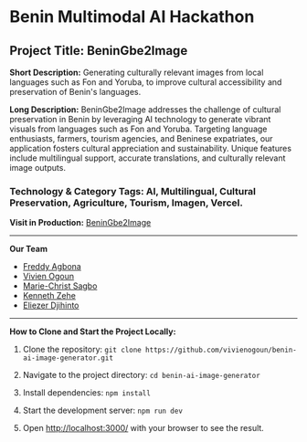 # Benin Multimodal AI Hackathon

## Project Title: BeninGbe2Image

**Short Description:** Generating culturally relevant images from local languages such as Fon and Yoruba, to improve cultural accessibility and preservation of Benin's languages.

**Long Description:** BeninGbe2Image addresses the challenge of cultural preservation in Benin by leveraging AI technology to generate vibrant visuals from languages such as Fon and Yoruba. Targeting language enthusiasts, farmers, tourism agencies, and Beninese expatriates, our application fosters cultural appreciation and sustainability. Unique features include multilingual support, accurate translations, and culturally relevant image outputs.

### Technology & Category Tags: AI, Multilingual, Cultural Preservation, Agriculture, Tourism, Imagen, Vercel.

**Visit in Production:** [BeninGbe2Image](https://beningbe2image.vercel.app/)

---
**Our Team**
- [Freddy Agbona](https://linkedin.com/in/fredthedev)
- [Vivien Ogoun](https://linkedin.com/in/vivien-ogoun)
- [Marie-Christ Sagbo](https://www.linkedin.com/in/marie-christ-sagbo)
- [Kenneth Zehe](https://www.linkedin.com/in/kenneth-zehe/)
- [Eliezer Djihinto](https://www.linkedin.com/in/eliezer-djihinto/)

----
**How to Clone and Start the Project Locally:**
1. Clone the repository: `git clone https://github.com/vivienogoun/benin-ai-image-generator.git`

2. Navigate to the project directory: `cd benin-ai-image-generator`

3. Install dependencies: `npm install`

4. Start the development server: `npm run dev`

5. Open [http://localhost:3000/](http://localhost:3000/) with your browser to see the result.
